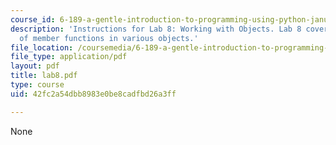 ```yaml
---
course_id: 6-189-a-gentle-introduction-to-programming-using-python-january-iap-2008
description: 'Instructions for Lab 8: Working with Objects. Lab 8 covered the use
  of member functions in various objects.'
file_location: /coursemedia/6-189-a-gentle-introduction-to-programming-using-python-january-iap-2008/42fc2a54dbb8983e0be8cadfbd26a3ff_lab8.pdf
file_type: application/pdf
layout: pdf
title: lab8.pdf
type: course
uid: 42fc2a54dbb8983e0be8cadfbd26a3ff

---
```

None